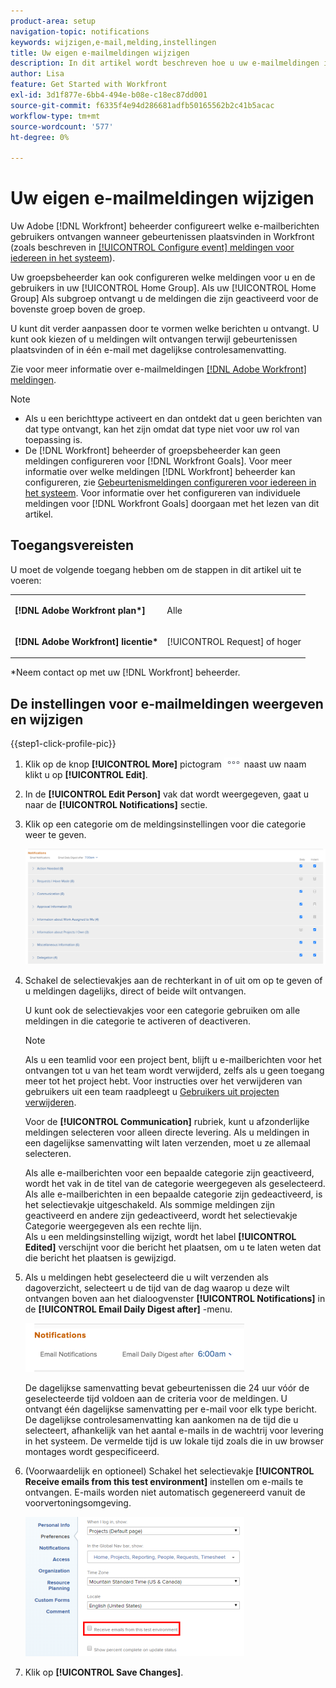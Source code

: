 ```yaml
---
product-area: setup
navigation-topic: notifications
keywords: wijzigen,e-mail,melding,instellingen
title: Uw eigen e-mailmeldingen wijzigen
description: In dit artikel wordt beschreven hoe u uw e-mailmeldingen in uw gebruikersprofiel kunt beheren.
author: Lisa
feature: Get Started with Workfront
exl-id: 3d1f877e-6bb4-494e-b08e-c18ec87dd001
source-git-commit: f6335f4e94d286681adfb50165562b2c41b5acac
workflow-type: tm+mt
source-wordcount: '577'
ht-degree: 0%

---
```


# Uw eigen e-mailmeldingen wijzigen

Uw Adobe [!DNL Workfront] beheerder configureert welke e-mailberichten gebruikers ontvangen wanneer gebeurtenissen plaatsvinden in Workfront (zoals beschreven in [[!UICONTROL Configure event] meldingen voor iedereen in het systeem](../../administration-and-setup/manage-workfront/emails/configure-event-notifications-for-everyone-in-the-system.md)).

Uw groepsbeheerder kan ook configureren welke meldingen voor u en de gebruikers in uw [!UICONTROL Home Group]. Als uw [!UICONTROL Home Group] Als subgroep ontvangt u de meldingen die zijn geactiveerd voor de bovenste groep boven de groep.

U kunt dit verder aanpassen door te vormen welke berichten u ontvangt. U kunt ook kiezen of u meldingen wilt ontvangen terwijl gebeurtenissen plaatsvinden of in één e-mail met dagelijkse controlesamenvatting.

Zie voor meer informatie over e-mailmeldingen [[!DNL Adobe Workfront] meldingen](../../workfront-basics/using-notifications/wf-notifications.md).

>[!NOTE]
>
>* Als u een berichttype activeert en dan ontdekt dat u geen berichten van dat type ontvangt, kan het zijn omdat dat type niet voor uw rol van toepassing is.
>* De [!DNL Workfront] beheerder of groepsbeheerder kan geen meldingen configureren voor [!DNL Workfront Goals]. Voor meer informatie over welke meldingen [!DNL Workfront] beheerder kan configureren, zie [Gebeurtenismeldingen configureren voor iedereen in het systeem](../../administration-and-setup/manage-workfront/emails/configure-event-notifications-for-everyone-in-the-system.md). Voor informatie over het configureren van individuele meldingen voor [!DNL Workfront Goals] doorgaan met het lezen van dit artikel.
>

## Toegangsvereisten

U moet de volgende toegang hebben om de stappen in dit artikel uit te voeren:

<table style="table-layout:auto"> 
 <col> 
 </col> 
 <col> 
 </col> 
 <tbody> 
  <tr> 
   <td role="rowheader"><strong>[!DNL Adobe Workfront plan*]</strong></td> 
   <td> <p>Alle</p> </td> 
  </tr> 
  <tr> 
   <td role="rowheader"><strong>[!DNL Adobe Workfront] licentie*</strong></td> 
   <td> <p>[!UICONTROL Request] of hoger</p> </td> 
  </tr> 
 </tbody> 
</table>

&#42;Neem contact op met uw [!DNL Workfront] beheerder.

## De instellingen voor e-mailmeldingen weergeven en wijzigen

{{step1-click-profile-pic}}

1. Klik op de knop **[!UICONTROL More]** pictogram ![](assets/more-icon.png) naast uw naam klikt u op **[!UICONTROL Edit]**.

1. In de **[!UICONTROL Edit Person]** vak dat wordt weergegeven, gaat u naar de **[!UICONTROL Notifications]** sectie.

1. Klik op een categorie om de meldingsinstellingen voor die categorie weer te geven.

   ![](assets/my-profile-notifications.png)

1. Schakel de selectievakjes aan de rechterkant in of uit om op te geven of u meldingen dagelijks, direct of beide wilt ontvangen.

   U kunt ook de selectievakjes voor een categorie gebruiken om alle meldingen in die categorie te activeren of deactiveren.

   >[!NOTE]
   >
   >Als u een teamlid voor een project bent, blijft u e-mailberichten voor het ontvangen tot u van het team wordt verwijderd, zelfs als u geen toegang meer tot het project hebt. Voor instructies over het verwijderen van gebruikers uit een team raadpleegt u [Gebruikers uit projecten verwijderen](../../manage-work/projects/manage-projects/remove-users-from-projects.md).

   Voor de **[!UICONTROL Communication]** rubriek, kunt u afzonderlijke meldingen selecteren voor alleen directe levering. Als u meldingen in een dagelijkse samenvatting wilt laten verzenden, moet u ze allemaal selecteren.

   Als alle e-mailberichten voor een bepaalde categorie zijn geactiveerd, wordt het vak in de titel van de categorie weergegeven als geselecteerd. Als alle e-mailberichten in een bepaalde categorie zijn gedeactiveerd, is het selectievakje uitgeschakeld. Als sommige meldingen zijn geactiveerd en andere zijn gedeactiveerd, wordt het selectievakje Categorie weergegeven als een rechte lijn.\
   Als u een meldingsinstelling wijzigt, wordt het label **[!UICONTROL Edited]** verschijnt voor die bericht het plaatsen, om u te laten weten dat die bericht het plaatsen is gewijzigd.

1. Als u meldingen hebt geselecteerd die u wilt verzenden als dagoverzicht, selecteert u de tijd van de dag waarop u deze wilt ontvangen boven aan het dialoogvenster **[!UICONTROL Notifications]** in de **[!UICONTROL Email Daily Digest after]** -menu.

   ![](assets/digest-time-stamp-my-settings-350x78.png)

   De dagelijkse samenvatting bevat gebeurtenissen die 24 uur vóór de geselecteerde tijd voldoen aan de criteria voor de meldingen. U ontvangt één dagelijkse samenvatting per e-mail voor elk type bericht.\
   De dagelijkse controlesamenvatting kan aankomen na de tijd die u selecteert, afhankelijk van het aantal e-mails in de wachtrij voor levering in het systeem. De vermelde tijd is uw lokale tijd zoals die in uw browser montages wordt gespecificeerd.

1. (Voorwaardelijk en optioneel) Schakel het selectievakje **[!UICONTROL Receive emails from this test environment]** instellen om e-mails te ontvangen. E-mails worden niet automatisch gegenereerd vanuit de voorvertoningsomgeving.

   ![](assets/receive-emails-from-sandbox-setting-edit-350x223.png)

1. Klik op **[!UICONTROL Save Changes]**.

